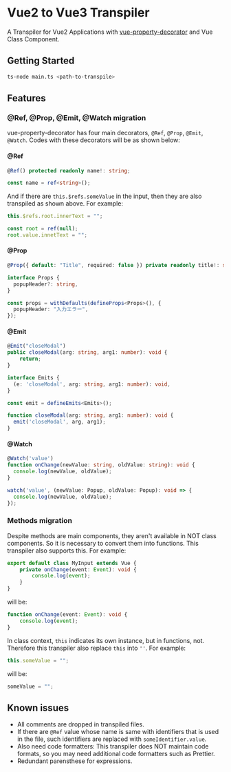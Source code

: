 # Vue2 to Vue3 Transpiler

A Transpiler for Vue2 Applications with [vue-property-decorator](https://github.com/kaorun343/vue-property-decorator) and Vue Class Component.

## Getting Started

```sh
ts-node main.ts <path-to-transpile>
```

## Features

### @Ref, @Prop, @Emit, @Watch migration

vue-property-decorator has four main decorators, `@Ref`, `@Prop`, `@Emit`, `@Watch`. Codes with these decorators will be as shown below:

#### @Ref

```ts
@Ref() protected readonly name!: string;
```

```ts
const name = ref<string>();
```

And if there are `this.$refs.someValue` in the input, then they are also transpiled as shown above.
For example:

```ts
this.$refs.root.innerText = "";
```

```ts
const root = ref(null);
root.value.innetText = "";
```

#### @Prop

```ts
@Prop({ default: "Title", required: false }) private readonly title!: string;
```

```ts
interface Props {
  popupHeader?: string,
}

const props = withDefaults(defineProps<Props>(), {
  popupHeader: "入力エラー",
});
```

#### @Emit

```ts
@Emit("closeModal")
public closeModal(arg: string, arg1: number): void {
    return;
} 
```

```ts
interface Emits {
  (e: 'closeModal', arg: string, arg1: number): void,
}

const emit = defineEmits<Emits>();

function closeModal(arg: string, arg1: number): void {
  emit('closeModal', arg, arg1);
}
```

#### @Watch

```ts
@Watch('value')
function onChange(newValue: string, oldValue: string): void {
  console.log(newValue, oldValue);
}
```

```ts
watch('value', (newValue: Popup, oldValue: Popup): void => {
  console.log(newValue, oldValue);
});
```

### Methods migration

Despite methods are main components, they aren't available in NOT class components.
So it is necessary to convert them into functions. This transpiler also supports this.
For example:

```ts
export default class MyInput extends Vue {
    private onChange(event: Event): void {
        console.log(event);
    }
}
```

will be:

```ts
function onChange(event: Event): void {
    console.log(event);
}
```

In class context, `this` indicates its own instance, but in functions, not.
Therefore this transpiler also replace `this` into `''`. For example:

```ts
this.someValue = "";
```

will be:

```ts
someValue = "";
```

## Known issues

- All comments are dropped in transpiled files.
- If there are `@Ref` value whose name is same with identifiers that is used in the file,
such identifiers are replaced with `someIdentifier.value`.
- Also need code formatters: This transpiler does NOT maintain code formats, so you may need additional code formatters such as Prettier.
- Redundant parensthese for expressions.